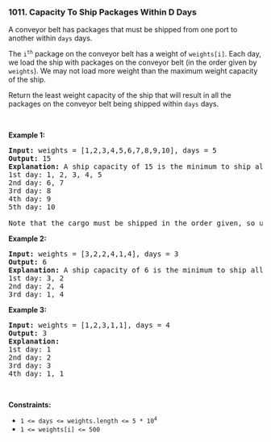 <h3 align="left"> 1011. Capacity To Ship Packages Within D Days</h3>
<div><p>A conveyor belt has packages that must be shipped from one port to another within <code>days</code> days.</p>

<p>The <code>i<sup>th</sup></code> package on the conveyor belt has a weight of <code>weights[i]</code>. Each day, we load the ship with packages on the conveyor belt (in the order given by <code>weights</code>). We may not load more weight than the maximum weight capacity of the ship.</p>

<p>Return the least weight capacity of the ship that will result in all the packages on the conveyor belt being shipped within <code>days</code> days.</p>

<p>&nbsp;</p>
<p><strong>Example 1:</strong></p>

<pre><strong>Input:</strong> weights = [1,2,3,4,5,6,7,8,9,10], days = 5
<strong>Output:</strong> 15
<strong>Explanation:</strong> A ship capacity of 15 is the minimum to ship all the packages in 5 days like this:
1st day: 1, 2, 3, 4, 5
2nd day: 6, 7
3rd day: 8
4th day: 9
5th day: 10

Note that the cargo must be shipped in the order given, so using a ship of capacity 14 and splitting the packages into parts like (2, 3, 4, 5), (1, 6, 7), (8), (9), (10) is not allowed.
</pre>

<p><strong>Example 2:</strong></p>

<pre><strong>Input:</strong> weights = [3,2,2,4,1,4], days = 3
<strong>Output:</strong> 6
<strong>Explanation:</strong> A ship capacity of 6 is the minimum to ship all the packages in 3 days like this:
1st day: 3, 2
2nd day: 2, 4
3rd day: 1, 4
</pre>

<p><strong>Example 3:</strong></p>

<pre><strong>Input:</strong> weights = [1,2,3,1,1], days = 4
<strong>Output:</strong> 3
<strong>Explanation:</strong>
1st day: 1
2nd day: 2
3rd day: 3
4th day: 1, 1
</pre>

<p>&nbsp;</p>
<p><strong>Constraints:</strong></p>

<ul>
	<li><code>1 &lt;= days &lt;= weights.length &lt;= 5 * 10<sup>4</sup></code></li>
	<li><code>1 &lt;= weights[i] &lt;= 500</code></li>
</ul></div>